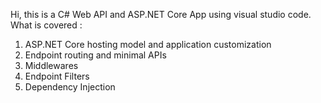 Hi, this is a C# Web API and ASP.NET Core App using visual studio code.
What is covered :
1. ASP.NET Core hosting model and application customization
2. Endpoint routing and minimal APIs
3. Middlewares
4. Endpoint Filters
5. Dependency Injection
